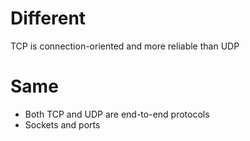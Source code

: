 # Different
TCP is connection-oriented and more reliable than UDP



# Same
- Both TCP and UDP are end-to-end protocols
- Sockets and ports